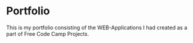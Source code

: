 # Portfolio
This is my portfolio consisting of the WEB-Applications I had created as a part of Free Code Camp Projects.
